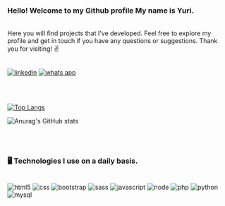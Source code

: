 ### Hello! Welcome to my Github profile My name is Yuri.

<br>
 Here you will find projects that I've developed. Feel free to explore my profile and get in touch if you have any questions or suggestions. Thank you for visiting! ✌️
<br><br>

[![linkedin](https://img.shields.io/badge/LinkedIn-0077B5?style=for-the-badge&logo=linkedin&logoColor=white)](https://www.linkedin.com/in/yuri-machado-silveira-16a5aa186/) [![whats app](https://img.shields.io/badge/WhatsApp-25D366?style=for-the-badge&logo=whatsapp&logoColor=white)](https://wa.me/5551992391615)

<br><br>

[![Top Langs](https://github-readme-stats.vercel.app/api/top-langs/?username=yurimachados&layout=compact)](https://github.com/anuraghazra/github-readme-stats)

![Anurag's GitHub stats](https://github-readme-stats.vercel.app/api?username=yurimachados&show_icons=true&theme=onedark)

<br><br>

### 🖥️ Technologies I use on a daily basis.

<div style='display: inline-block'><br>
    <img align='center' alt='html5' src='https://img.shields.io/badge/HTML5-E34F26?style=for-the-badge&logo=html5&logoColor=white'/>
    <img align='center' alt='css' src='https://img.shields.io/badge/CSS3-1572B6?style=for-the-badge&logo=css3&logoColor=white'/>
    <img align='center' alt='bootstrap' src='https://img.shields.io/badge/Bootstrap-563D7C?style=for-the-badge&logo=bootstrap&logoColor=white'/>
    <img align='center' alt='sass' src='https://img.shields.io/badge/Sass-CC6699?style=for-the-badge&logo=sass&logoColor=white'/>
    <img align='center' alt='javascript' src='https://img.shields.io/badge/JavaScript-F7DF1E?style=for-the-badge&logo=javascript&logoColor=black'/>
    <img align='center' alt='node' src='https://img.shields.io/badge/Node.js-43853D?style=for-the-badge&logo=node.js&logoColor=white'/>
    <img align='center' alt='php' src='https://img.shields.io/badge/PHP-777BB4?style=for-the-badge&logo=php&logoColor=white'/>
    <img align='center' alt='python' src='https://img.shields.io/badge/Python-14354C?style=for-the-badge&logo=python&logoColor=white'/>
    <img align='center' alt='mysql' src='https://img.shields.io/badge/MySQL-005C84?style=for-the-badge&logo=mysql&logoColor=white'/>

</div> <br>


